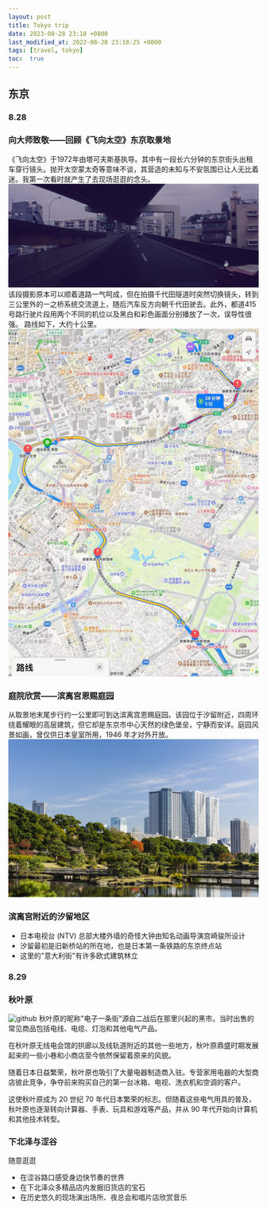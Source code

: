 ```yaml
---
layout: post
title: Tokyo trip
date: 2023-08-28 23:18 +0800
last_modified_at: 2023-08-28 23:18:25 +0800
tags: [travel, tokyo]
toc:  true
---
```


## 东京

### 8.28
### 向大师致敬——回顾《飞向太空》东京取景地
《飞向太空》于1972年由塔可夫斯基执导。其中有一段长六分钟的东京街头出租车穿行镜头。抛开太空蒙太奇等意味不谈，其营造的未知与不安氛围已让人无比着迷。我第一次看时就产生了去现场逛逛的念头。
![github](https://github.com/utenasama/utenasama.github.io/blob/master/solaris_tokyo.png)
该段摄影原本可以顺着道路一气呵成，但在拍摄千代田隧道时突然切换镜头，转到三公里外的一之桥系统交流道上，随后汽车反方向朝千代田驶去。此外，都道415号路行驶片段用两个不同的机位以及黑白和彩色画面分别播放了一次，误导性很强。
路线如下，大约十公里。
![github](https://github.com/utenasama/utenasama.github.io/blob/master/solaris_rute.jpg)

### 庭院欣赏——滨离宫恩赐庭园
从取景地末尾步行约一公里即可到达滨离宫恩赐庭园。该园位于汐留附近，四周环绕着耀眼的高层建筑，但它却是东京市中心天然的绿色堡垒，宁静而安详。庭园风景如画，曾仅供日本皇室所用，1946 年才对外开放。
![github](https://github.com/utenasama/utenasama.github.io/blob/master/binli.png)

### 滨离宫附近的汐留地区
- 日本电视台 (NTV) 总部大楼外墙的奇怪大钟由知名动画导演宫崎骏所设计
- 汐留最初是旧新桥站的所在地，也是日本第一条铁路的东京终点站
- 这里的"意大利街"有许多欧式建筑林立

### 8.29
### 秋叶原
![github](https://github.com/utenasama/utenasama.github.io/blob/master/qiuyeyuan.png)
秋叶原的昵称"电子一条街"源自二战后在那里兴起的黑市。当时出售的常见商品包括电线、电缆、灯泡和其他电气产品。

在秋叶原无线电会馆的拱廊以及线轨道附近的其他一些地方，秋叶原鼎盛时期发展起来的一些小巷和小商店至今依然保留着原来的风貌。

随着日本日益繁荣，秋叶原也吸引了大量电器制造商入驻。专营家用电器的大型商店彼此竞争，争夺前来购买自己的第一台冰箱、电视、洗衣机和空调的客户。

这使秋叶原成为 20 世纪 70 年代日本繁荣的标志。但随着这些电气用具的普及，秋叶原也逐渐转向计算器、手表、玩具和游戏等产品，并从 90 年代开始向计算机和其他技术转型。
### 下北泽与涩谷
随意逛逛
- 在涩谷路口感受身边快节奏的世界
- 在下北泽众多精品店内发掘旧货店的宝石
- 在历史悠久的现场演出场所、夜总会和唱片店欣赏音乐
